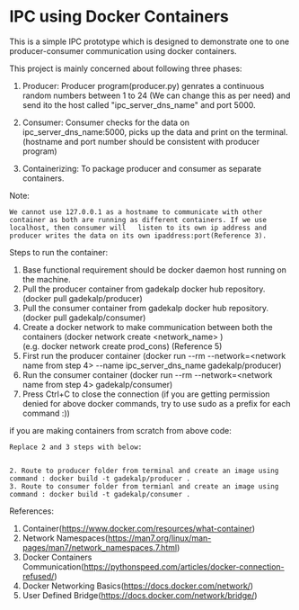 # IPC using Docker Containers
This is a simple IPC prototype which is designed to demonstrate one to one producer-consumer communication using docker containers.

This project is mainly concerned about following three phases:

1. Producer:
    Producer program(producer.py) genrates a continuous random numbers between 1 to 24 (We can change this as per need) and send ito the host called "ipc_server_dns_name" and port 5000. 

2. Consumer:
   Consumer checks for the data on ipc_server_dns_name:5000, picks up the data and print on the terminal. (hostname and port number should be consistent with producer program)
   
3. Containerizing:
   To package producer and consumer as separate containers.



  Note:
  
    We cannot use 127.0.0.1 as a hostname to communicate with other container as both are running as different containers. If we use localhost, then consumer will   listen to its own ip address and producer writes the data on its own ipaddress:port(Reference 3).



Steps to run the container:

1. Base functional requirement should be docker daemon host running on the machine.
2. Pull the producer container from gadekalp docker hub repository. (docker pull gadekalp/producer)
3. Pull the consumer container from gadekalp docker hub repository. (docker pull gadekalp/consumer)
4. Create a docker network to make communication between both the containers (docker network create <network_name> )  
      (e.g. docker network create prod_cons) (Reference 5)
5. First run the producer container (docker run --rm --network=<network name from step 4> --name ipc_server_dns_name gadekalp/producer)
6. Run the consumer container (docker run --rm --network=<network name from step 4> gadekalp/consumer)
7. Press Ctrl+C to close the connection
  (if you are getting permission denied for above docker commands, try to use sudo as a prefix for each command :))
  
  if you are making containers from scratch from above code:
  
  
    Replace 2 and 3 steps with below:
    
    
    2. Route to producer folder from terminal and create an image using command : docker build -t gadekalp/producer .
    3. Route to consumer folder from termianl and create an image using command : docker build -t gadekalp/consumer .
  
   

References:

1. Container(https://www.docker.com/resources/what-container)
2. Network Namespaces(https://man7.org/linux/man-pages/man7/network_namespaces.7.html)
3. Docker Containers Communication(https://pythonspeed.com/articles/docker-connection-refused/)
4. Docker Networking Basics(https://docs.docker.com/network/)
5. User Defined Bridge(https://docs.docker.com/network/bridge/)
